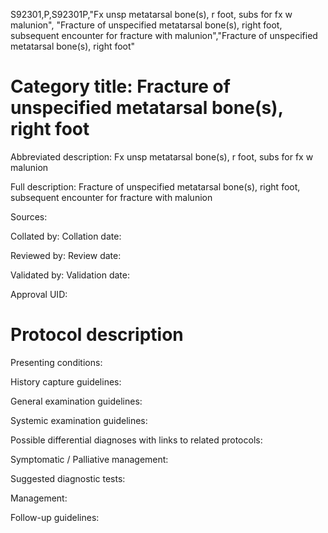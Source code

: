 S92301,P,S92301P,"Fx unsp metatarsal bone(s), r foot, subs for fx w malunion", "Fracture of unspecified metatarsal bone(s), right foot, subsequent encounter for fracture with malunion","Fracture of unspecified metatarsal bone(s), right foot"
# Category title: Fracture of unspecified metatarsal bone(s), right foot

Abbreviated description: Fx unsp metatarsal bone(s), r foot, subs for fx w malunion

Full description: Fracture of unspecified metatarsal bone(s), right foot, subsequent encounter for fracture with malunion

Sources:

Collated by:
Collation date:

Reviewed by:
Review date:

Validated by:
Validation date:

Approval UID:

# Protocol description

Presenting conditions:

History capture guidelines:

General examination guidelines:

Systemic examination guidelines:

Possible differential diagnoses with links to related protocols:

Symptomatic / Palliative management:

Suggested diagnostic tests:

Management:

Follow-up guidelines:
